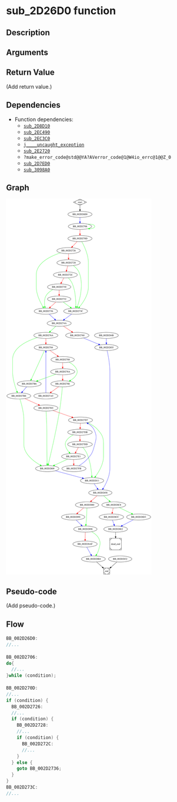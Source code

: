 # sub_2D26D0 function

## Description


## Arguments


## Return Value

(Add return value.)

## Dependencies

* Function dependencies:
  * [`sub_2D8D10`](sub_2D8D10.md)
  * [`sub_2EC490`](sub_2EC490.md)
  * [`sub_2EC3C0`](sub_2EC3C0.md)
  * [`j____uncaught_exception`](j____uncaught_exception.md)
  * [`sub_2E2720`](sub_2E2720.md)
  * `?make_error_code@std@@YA?AVerror_code@1@W4io_errc@1@@Z_0`
  * [`sub_2D7ED0`](sub_2D7ED0.md)
  * [`sub_3098A0`](sub_3098A0.md)


## Graph

![sub_2D26D0 Graph](../svg/sub_2D26D0.svg "sub_2D26D0 Graph")

## Pseudo-code

(Add pseudo-code.)

## Flow

```c
BB_002D26D0:
//...

BB_002D2706:
do{
  //...
}while (condition);

BB_002D270D:
//...
if (condition) {
  BB_002D2726:
  //...
  if (condition) {
    BB_002D2728:
    //...
    if (condition) {
      BB_002D272C:
      //...
    }
  } else {
    goto BB_002D2736;
  }
}
BB_002D273C:
//...

```